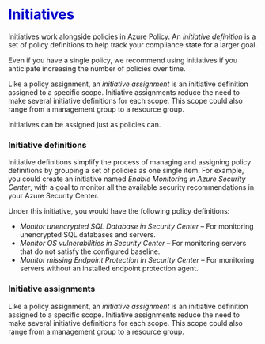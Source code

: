 <h1><strong><span style="color: #0000CD;">Initiatives</span></strong></h1>


Initiatives work alongside policies in Azure Policy. An *initiative definition* is a set of policy definitions to help track your compliance state for a larger goal.

Even if you have a single policy, we recommend using initiatives if you anticipate increasing the number of policies over time.

Like a policy assignment, an *initiative assignment* is an initiative definition assigned to a specific scope. Initiative assignments reduce the need to make several initiative definitions for each scope. This scope could also range from a management group to a resource group.

Initiatives can be assigned just as policies can.


### Initiative definitions

Initiative definitions simplify the process of managing and assigning policy definitions by grouping a set of policies as one single item. For example, you could create an initiative named *Enable Monitoring in Azure Security Center*, with a goal to monitor all the available security recommendations in your Azure Security Center.

Under this initiative, you would have the following policy definitions:

- *Monitor unencrypted SQL Database in Security Center* – For monitoring unencrypted SQL databases and servers.
- *Monitor OS vulnerabilities in Security Center* – For monitoring servers that do not satisfy the configured baseline.
- *Monitor missing Endpoint Protection in Security Center* – For monitoring servers without an installed endpoint protection agent.



### Initiative assignments
Like a policy assignment, an *initiative assignment* is an initiative definition assigned to a specific scope. Initiative assignments reduce the need to make several initiative definitions for each scope. This scope could also range from a management group to a resource group.






